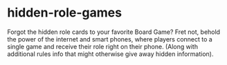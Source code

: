 hidden-role-games
=================

Forgot the hidden role cards to your favorite Board Game? Fret not, behold the power of the internet and smart phones, where players connect to a single game and receive their role right on their phone. (Along with additional rules info that might otherwise give away hidden information).
